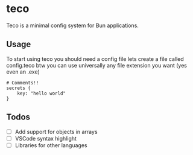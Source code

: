 # teco

Teco is a minimal config system for Bun applications.

## Usage
To start using teco you should need a config file lets create a file called config.teco
btw you can use universally any file extension you want (yes even an .exe)
```teco
# Comments!!
secrets {
    key: "hello world"
}
```

## Todos
- [ ] Add support for objects in arrays
- [ ] VSCode syntax highlight
- [ ] Libraries for other languages